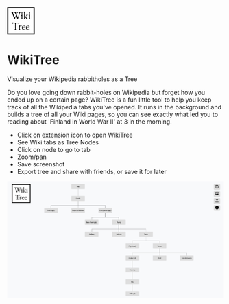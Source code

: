 <img src="src/assets/img/wiki-128.png" width="64"/>

# WikiTree

Visualize your Wikipedia rabbitholes as a Tree

Do you love going down rabbit-holes on Wikipedia but forget how you ended up on a certain page? WikiTree is a fun little tool to help you keep track of all the Wikipedia tabs you've opened. It runs in the background and builds a tree of all your Wiki pages, so you can see exactly what led you to reading about 'Finland in World War II' at 3 in the morning. 

- Click on extension icon to open WikiTree
- See Wiki tabs as Tree Nodes
- Click on node to go to tab
- Zoom/pan
- Save screenshot
- Export tree and share with friends, or save it for later

<img src="src/assets/img/hamlet.jpeg" />
